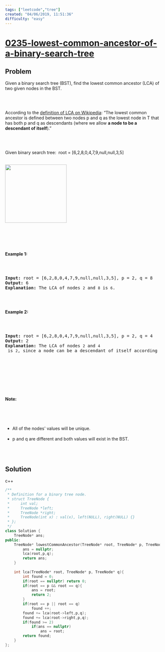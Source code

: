```yaml
---
tags: ["leetcode","tree"]
created: "04/06/2019, 11:51:36"
difficulty: "easy"
---
```


# [0235-lowest-common-ancestor-of-a-binary-search-tree](https://leetcode.com/problems/lowest-common-ancestor-of-a-binary-search-tree/)

## Problem
<div><p>Given a binary search tree (BST), find the lowest common ancestor (LCA) of two given nodes in the BST.</p><br><br><p>According to the <a href="https://en.wikipedia.org/wiki/Lowest_common_ancestor" target="_blank">definition of LCA on Wikipedia</a>: “The lowest common ancestor is defined between two nodes p and q&nbsp;as the lowest node in T that has both p and q&nbsp;as descendants (where we allow <b>a node to be a descendant of itself</b>).”</p><br><br><p>Given binary search tree:&nbsp; root =&nbsp;[6,2,8,0,4,7,9,null,null,3,5]</p><br><img alt="" src="https://assets.leetcode.com/uploads/2018/12/14/binarysearchtree_improved.png" style="width: 200px; height: 190px;"><br><p>&nbsp;</p><br><br><p><strong>Example 1:</strong></p><br><br><pre><strong>Input:</strong> root = [6,2,8,0,4,7,9,null,null,3,5], p = 2, q = 8<br><strong>Output:</strong> 6<br><strong>Explanation: </strong>The LCA of nodes <code>2</code> and <code>8</code> is <code>6</code>.<br></pre><br><br><p><strong>Example 2:</strong></p><br><br><pre><strong>Input:</strong> root = [6,2,8,0,4,7,9,null,null,3,5], p = 2, q = 4<br><strong>Output:</strong> 2<br><strong>Explanation: </strong>The LCA of nodes <code>2</code> and <code>4</code> is <code>2</code>, since a node can be a descendant of itself according to the LCA definition.<br></pre><br><br><p>&nbsp;</p><br><br><p><strong>Note:</strong></p><br><br><ul><br>	<li>All of the nodes' values will be unique.</li><br>	<li>p and q are different and both values will&nbsp;exist in the BST.</li><br></ul><br></div>

## Solution

c++
```c++
/**
 * Definition for a binary tree node.
 * struct TreeNode {
 *     int val;
 *     TreeNode *left;
 *     TreeNode *right;
 *     TreeNode(int x) : val(x), left(NULL), right(NULL) {}
 * };
 */
class Solution {
    TreeNode* ans;
public:
    TreeNode* lowestCommonAncestor(TreeNode* root, TreeNode* p, TreeNode* q) {
        ans = nullptr;
        lca(root,p,q);
        return ans;
    }
    
    int lca(TreeNode* root, TreeNode* p, TreeNode* q){
        int found = 0;
        if(root == nullptr) return 0;
        if(root == p && root == q){
            ans = root;
            return 2;
        }
        if(root == p || root == q)
            found ++;
        found += lca(root->left,p,q);
        found += lca(root->right,p,q);
        if(found >= 2)
            if(ans == nullptr)
                ans = root;
        return found;
    }
};
​
```
